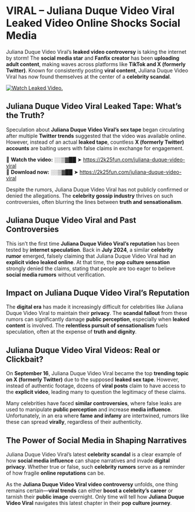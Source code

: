 # VIRAL – Juliana Duque Video Viral Leaked Video Online Shocks Social Media 

Juliana Duque Video Viral’s **leaked video controversy** is taking the internet by storm! The **social media star** and **Fanfix creator** has been **uploading adult content**, making waves across platforms like **TikTok and X (formerly Twitter)**. Known for consistently posting **viral content**, Juliana Duque Video Viral has now found themselves at the center of a **celebrity scandal**.  

[![Watch Leaked Video.](https://miro.medium.com/v2/resize:fit:828/format:webp/1*cilzJN44JGOrTw9NJCrNHA.gif "Watch Leaked Video")](https://2k25fun.com/juliana-duque-video-viral)

## **Juliana Duque Video Viral Leaked Tape: What’s the Truth?**  
Speculation about **Juliana Duque Video Viral’s sex tape** began circulating after multiple **Twitter trends** suggested that the video was available online. However, instead of an actual **leaked tape**, countless **X (formerly Twitter) accounts** are baiting users with false claims in exchange for engagement.  

🔹 **Watch the video:** ░░▒▓██ ➤ https://2k25fun.com/juliana-duque-video-viral  
🔹 **Download now:** ░░▒▓██ ➤ https://2k25fun.com/juliana-duque-video-viral  

Despite the rumors, Juliana Duque Video Viral has not publicly confirmed or denied the allegations. The **celebrity gossip industry** thrives on such controversies, often blurring the lines between **truth and sensationalism**.  

## **Juliana Duque Video Viral and Past Controversies**  
This isn’t the first time **Juliana Duque Video Viral’s reputation** has been tested by **internet speculation**. Back in **July 2024**, a similar **celebrity rumor** emerged, falsely claiming that Juliana Duque Video Viral had an **explicit video leaked online**. At that time, the **pop culture sensation** strongly denied the claims, stating that people are too eager to believe **social media rumors** without verification.  

## **Impact on Juliana Duque Video Viral’s Reputation**  
The **digital era** has made it increasingly difficult for celebrities like Juliana Duque Video Viral to maintain their **privacy**. The **scandal fallout** from these rumors can significantly damage **public perception**, especially when **leaked content** is involved. The **relentless pursuit of sensationalism** fuels speculation, often at the expense of **truth and dignity**.  

## **Juliana Duque Video Viral Videos: Real or Clickbait?**  
On **September 16**, Juliana Duque Video Viral became the top **trending topic on X (formerly Twitter)** due to the supposed **leaked sex tape**. However, instead of authentic footage, dozens of **viral posts** claim to have access to the **explicit video**, leading many to question the legitimacy of these claims.  

Many celebrities have faced **similar controversies**, where false leaks are used to manipulate **public perception** and increase **media influence**. Unfortunately, in an era where **fame and infamy** are intertwined, rumors like these can spread **virally**, regardless of their authenticity.  

## **The Power of Social Media in Shaping Narratives**  
Juliana Duque Video Viral’s latest **celebrity scandal** is a clear example of how **social media influence** can shape narratives and invade **digital privacy**. Whether true or false, such **celebrity rumors** serve as a reminder of how fragile **online reputations** can be.  

As the **Juliana Duque Video Viral video controversy** unfolds, one thing remains certain—**viral trends** can either **boost a celebrity’s career** or tarnish their **public image** overnight. Only time will tell how **Juliana Duque Video Viral** navigates this latest chapter in their **pop culture journey**. 